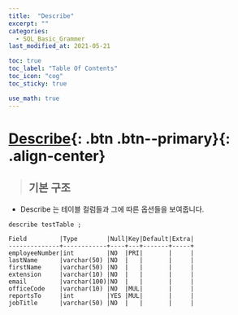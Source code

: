 ```yaml
---
title:  "Describe"
excerpt: ""
categories:
  - SQL_Basic_Grammer
last_modified_at: 2021-05-21

toc: true
toc_label: "Table Of Contents"
toc_icon: "cog"
toc_sticky: true

use_math: true 
---
```


# [Describe](#link){: .btn .btn--primary}{: .align-center}

> ## 기본 구조

- Describe 는 테이블 컬럼들과 그에 따른 옵션들을 보여줍니다.

```sql
describe testTable ;
```

```
Field         |Type        |Null|Key|Default|Extra|
--------------+------------+----+---+-------+-----+
employeeNumber|int         |NO  |PRI|       |     |
lastName      |varchar(50) |NO  |   |       |     |
firstName     |varchar(50) |NO  |   |       |     |
extension     |varchar(10) |NO  |   |       |     |
email         |varchar(100)|NO  |   |       |     |
officeCode    |varchar(10) |NO  |MUL|       |     |
reportsTo     |int         |YES |MUL|       |     |
jobTitle      |varchar(50) |NO  |   |       |     |
```

